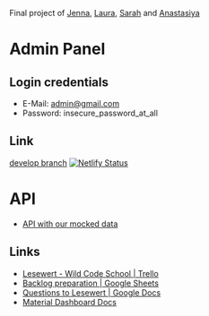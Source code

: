 Final project of [Jenna](https://github.com/jenna1k), [Laura](https://github.com/laura-mso), [Sarah](https://github.com/Wils0nC00k) and [Anastasiya](https://github.com/aliashkevich)

# Admin Panel 

## Login credentials
- E-Mail: admin@gmail.com
- Password: insecure_password_at_all
## Link
[develop branch](https://admin-panel-app.netlify.com/)
[![Netlify Status](https://api.netlify.com/api/v1/badges/9aa3d3e0-9208-420e-9ad7-c4fef8089f65/deploy-status)](https://app.netlify.com/sites/admin-panel-app/deploys)

# API
* [API with our mocked data](https://github.com/aliashkevich/lswrt_api)


## Links
* [Lesewert - Wild Code School | Trello](https://trello.com/b/8gid21gh/lesewert-wild-code-school)
* [Backlog preparation | Google Sheets](https://docs.google.com/spreadsheets/d/1SfvvOi-dGhnFxPb0PJaOYIyKuRmAyskRB7eh3jA2P1U/edit#gid=0)
* [Questions to Lesewert | Google Docs](https://docs.google.com/document/d/1yEjmz1qvr5dWNbpCXAkOuihZMt8kMv6oO-EzNwt5Xgs/edit)
* [Material Dashboard Docs](https://demos.creative-tim.com/material-dashboard/docs/2.1/getting-started/introduction.html?_ga=2.137011127.66372125.1558957445-465210373.1558532151)
